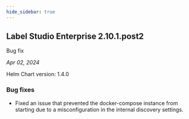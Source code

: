 ```yaml
---
hide_sidebar: true
---
```


## Label Studio Enterprise 2.10.1.post2

<div class="onprem-highlight">Bug fix</div>

*Apr 02, 2024*

Helm Chart version: 1.4.0

### Bug fixes

- Fixed an issue that prevented the docker-compose instance from starting due to a misconfiguration in the internal discovery settings.
